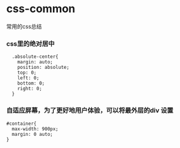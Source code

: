 # css-common
常用的css总结


### css里的绝对居中

```
  .absolute-center{
    margin: auto;
    position: absolute;
    top: 0;
    left: 0;
    bottom: 0;
    right: 0;
  }
```

### 自适应屏幕，为了更好地用户体验，可以将最外层的div 设置

```
#container{
  max-width: 900px;
  margin: 0 auto;
}
```
